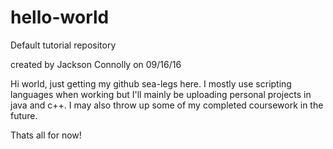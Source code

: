 # hello-world
Default tutorial repository

created by Jackson Connolly on 09/16/16

Hi world, just getting my github sea-legs here. I mostly use scripting languages when working but I'll mainly be uploading personal projects in java and c++. I may also throw up some of my completed coursework in the future.

Thats all for now! 

